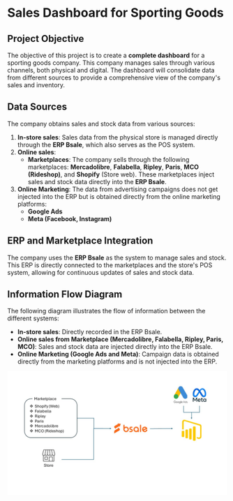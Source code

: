 # Sales Dashboard for Sporting Goods

## Project Objective

The objective of this project is to create a **complete dashboard** for a sporting goods company. This company manages sales through various channels, both physical and digital. The dashboard will consolidate data from different sources to provide a comprehensive view of the company's sales and inventory.

## Data Sources

The company obtains sales and stock data from various sources:

1. **In-store sales**: Sales data from the physical store is managed directly through the **ERP Bsale**, which also serves as the POS system.
2. **Online sales**:
   - **Marketplaces**: The company sells through the following marketplaces: **Mercadolibre**, **Falabella**, **Ripley**, **Paris**, **MCO (Rideshop)**, and **Shopify** (Store web). These marketplaces inject sales and stock data directly into the **ERP Bsale**.
3. **Online Marketing**: The data from advertising campaigns does not get injected into the ERP but is obtained directly from the online marketing platforms:
   - **Google Ads**
   - **Meta (Facebook, Instagram)**

## ERP and Marketplace Integration

The company uses the **ERP Bsale** as the system to manage sales and stock. This ERP is directly connected to the marketplaces and the store's POS system, allowing for continuous updates of sales and stock data.

## Information Flow Diagram

The following diagram illustrates the flow of information between the different systems:

- **In-store sales**: Directly recorded in the ERP Bsale.
- **Online sales from Marketplace (Mercadolibre, Falabella, Ripley, Paris, MCO)**: Sales and stock data are injected directly into the ERP Bsale.
- **Online Marketing (Google Ads and Meta)**: Campaign data is obtained directly from the marketing platforms and is not injected into the ERP.

![Information Flow](images/flujo_datos.jpg)

